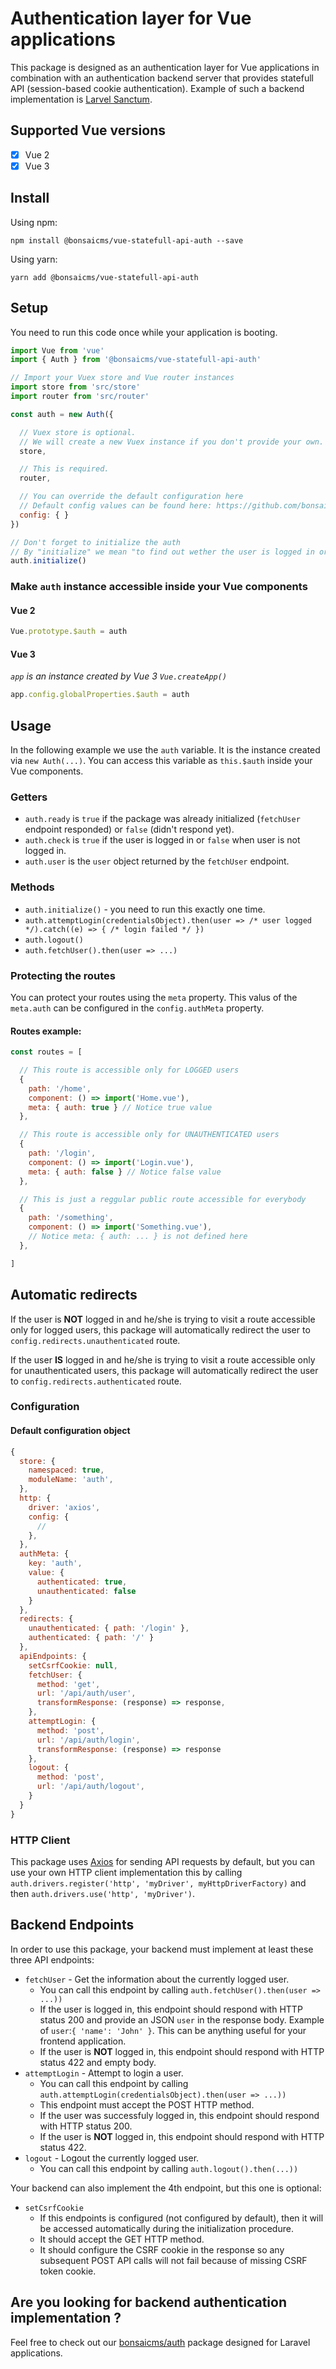 # Authentication layer for Vue applications

This package is designed as an authentication layer for Vue applications in combination with an authentication backend server that provides statefull API (session-based cookie authentication). Example of such a backend implementation is [Larvel Sanctum](https://laravel.com/docs/8.x/sanctum).

## Supported Vue versions

  - [x] Vue 2
  - [x] Vue 3

## Install

Using npm:

```bash2
npm install @bonsaicms/vue-statefull-api-auth --save
```

Using yarn:

```bash2
yarn add @bonsaicms/vue-statefull-api-auth
```

## Setup

You need to run this code once while your application is booting.

```js
import Vue from 'vue'
import { Auth } from '@bonsaicms/vue-statefull-api-auth'

// Import your Vuex store and Vue router instances
import store from 'src/store'
import router from 'src/router'

const auth = new Auth({

  // Vuex store is optional.
  // We will create a new Vuex instance if you don't provide your own.
  store,

  // This is required.
  router,

  // You can override the default configuration here
  // Default config values can be found here: https://github.com/bonsaicms/vue-statefull-api-auth/blob/master/src/config.js#L3
  config: { }
})

// Don't forget to initialize the auth
// By "initialize" we mean "to find out wether the user is logged in or not"
auth.initialize()
```

### Make `auth` instance accessible inside your Vue components

#### Vue 2

```js
Vue.prototype.$auth = auth
```

#### Vue 3

*`app` is an instance created by Vue 3 `Vue.createApp()`*

```js
app.config.globalProperties.$auth = auth
```

## Usage

In the following example we use the `auth` variable. It is the instance created via `new Auth(...)`. You can access this variable as `this.$auth` inside your Vue components.

### Getters

- `auth.ready` is `true` if the package was already initialized (`fetchUser` endpoint responded) or `false` (didn't respond yet).
- `auth.check` is `true` if the user is logged in or `false` when user is not logged in.
- `auth.user` is the `user` object returned by the `fetchUser` endpoint.

### Methods

- `auth.initialize()` - you need to run this exactly one time.
- `auth.attemptLogin(credentialsObject).then(user => /* user logged */).catch((e) => { /* login failed */ })`
- `auth.logout()`
- `auth.fetchUser().then(user => ...)`

### Protecting the routes

You can protect your routes using the `meta` property. This valus of the `meta.auth` can be configured in the `config.authMeta` property.

#### Routes example:

```js
const routes = [

  // This route is accessible only for LOGGED users
  {
    path: '/home',
    component: () => import('Home.vue'),
    meta: { auth: true } // Notice true value
  },

  // This route is accessible only for UNAUTHENTICATED users
  {
    path: '/login',
    component: () => import('Login.vue'),
    meta: { auth: false } // Notice false value
  },

  // This is just a reggular public route accessible for everybody
  {
    path: '/something',
    component: () => import('Something.vue'),
    // Notice meta: { auth: ... } is not defined here
  },

]
```

## Automatic redirects

If the user is **NOT** logged in and he/she is trying to visit a route accessible only for logged users, this package will automatically redirect the user to `config.redirects.unauthenticated` route.

If the user **IS** logged in and he/she is trying to visit a route accessible only for unauthenticated users, this package will automatically redirect the user to `config.redirects.authenticated` route.

### Configuration

#### Default configuration object

```js
{
  store: {
    namespaced: true,
    moduleName: 'auth',
  },
  http: {
    driver: 'axios',
    config: {
      //
    },
  },
  authMeta: {
    key: 'auth',
    value: {
      authenticated: true,
      unauthenticated: false
    }
  },
  redirects: {
    unauthenticated: { path: '/login' },
    authenticated: { path: '/' }
  },
  apiEndpoints: {
    setCsrfCookie: null,
    fetchUser: {
      method: 'get',
      url: '/api/auth/user',
      transformResponse: (response) => response,
    },
    attemptLogin: {
      method: 'post',
      url: '/api/auth/login',
      transformResponse: (response) => response
    },
    logout: {
      method: 'post',
      url: '/api/auth/logout',
    }
  }
}
```

### HTTP Client

This package uses [Axios](https://github.com/axios/axios) for sending API requests by default, but you can use your own HTTP client implementation this by calling `auth.drivers.register('http', 'myDriver', myHttpDriverFactory)` and then `auth.drivers.use('http', 'myDriver')`.

## Backend Endpoints

In order to use this package, your backend must implement at least these three API endpoints:

  - `fetchUser` - Get the information about the currently logged user.
    - You can call this endpoint by calling `auth.fetchUser().then(user => ...))`
    - If the user is logged in, this endpoint should respond with HTTP status 200 and provide an JSON `user` in the response body. Example of `user`:`{ 'name': 'John' }`. This can be anything useful for your frontend application.
    - If the user is **NOT** logged in, this endpoint should respond with HTTP status 422 and empty body.
  - `attemptLogin` - Attempt to login a user.
    - You can call this endpoint by calling `auth.attemptLogin(credentialsObject).then(user => ...))`
    - This endpoint must accept the POST HTTP method.
    - If the user was successfuly logged in, this endpoint should respond with HTTP status 200.
    - If the user is **NOT** logged in, this endpoint should respond with HTTP status 422.
  - `logout` - Logout the currently logged user.
    - You can call this endpoint by calling `auth.logout().then(...))`

Your backend can also implement the 4th endpoint, but this one is optional:

  - `setCsrfCookie`
    - If this endpoints is configured (not configured by default), then it will be accessed automatically during the initialization procedure.
    - It should accept the GET HTTP method.
    - It should configure the CSRF cookie in the response so any subsequent POST API calls will not fail because of missing CSRF token cookie.

## Are you looking for backend authentication implementation ?
Feel free to check out our [bonsaicms/auth](https://github.com/bonsaicms/auth) package designed for Laravel applications.
